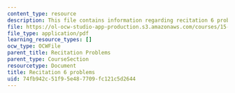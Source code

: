 ```yaml
---
content_type: resource
description: This file contains information regarding recitation 6 problems.
file: https://ol-ocw-studio-app-production.s3.amazonaws.com/courses/15-053-optimization-methods-in-management-science-spring-2013/74fb942c51f95e487709fc121c5d2644_MIT15_053S13_rec06.pdf
file_type: application/pdf
learning_resource_types: []
ocw_type: OCWFile
parent_title: Recitation Problems
parent_type: CourseSection
resourcetype: Document
title: Recitation 6 problems
uid: 74fb942c-51f9-5e48-7709-fc121c5d2644
---
```


